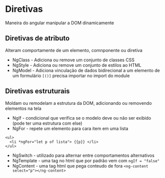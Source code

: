 # Diretivas
Maneira do angular manipular a DOM dinamicamente

## Diretivas de atributo
Alteram comportamente de um elemento, comnponente ou diretiva  
* NgClass - Adiciona ou remove um conjunto de classes CSS
* NgStyle - Adiciona ou remove um conjunto de estilos ao HTML
* NgModel - Adiciona vinculação de dados bidirecional a um elemento de um formulário `[()]` precisa importar no import do module

## Diretivas estruturais
Moldam ou remodelam a estrutura da DOM, adicionando ou removendo elementos na tela
* NgIf - condicional que verifica se o modelo deve ou não ser exibido (pode ter uma estrutura com else)
* NgFor - repete um elemento para cara item em uma lista
~~~
<ul>
  <li *ngFor="let p of lista"> {{p}} </li>
</ul>
~~~
* NgSwitch - utilizado para alternar entre comportamentos alternativos
* NgTemplate - uma tag no html que por padrão vem com `ngIf = "false"`
* NgContent - uma tag html que pega conteudo de fora `<ng-content select="p"></ng-content>`